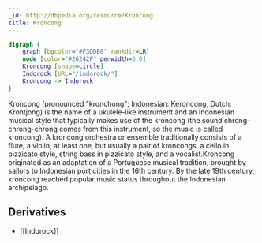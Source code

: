 ```yaml
---
_id: http://dbpedia.org/resource/Kroncong
title: Kroncong
---
```


```dot
digraph {
	graph [bgcolor="#F3DDB8" rankdir=LR]
	node [color="#26242F" penwidth=3.0]
	Kroncong [shape=circle]
	Indorock [URL="/indorock/"]
	Kroncong -> Indorock
}
```

Kroncong (pronounced "kronchong"; Indonesian: Keroncong, Dutch: Krontjong) is the name of a ukulele-like instrument and an Indonesian musical style that typically makes use of the kroncong (the sound chrong-chrong-chrong comes from this instrument, so the music is called kroncong). A kroncong orchestra or ensemble traditionally consists of a flute, a violin, at least one, but usually a pair of kroncongs, a cello in pizzicato style, string bass in pizzicato style, and a vocalist.Kroncong originated as an adaptation of a Portuguese musical tradition, brought by sailors to Indonesian port cities in the 16th century. By the late 19th century, kroncong reached popular music status throughout the Indonesian archipelago.

## Derivatives
- [[Indorock]]
